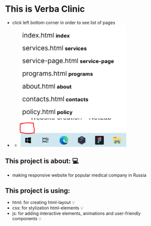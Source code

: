 # This is Verba Clinic
- click left bottom corner in order to see list of pages
- - <img src="https://github.com/Vlad-Vasinev/Vlad-Vasinev/blob/main/list%20of%20pages.PNG" width="350">
## This project is about: 💻
- making responsive website for popular medical company in Russia

## This project is using:
- html: for creating html-layout 💡
- css: for stylization html-elements 💡
- js: for adding interactive elements, animations and user-friendly components 💡

